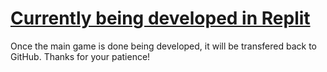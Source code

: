 # [Currently being developed in Replit](https://clickergame.dacuteraccoon.repl.co/)
Once the main game is done being developed, it will be transfered back to GitHub. Thanks for your patience!
